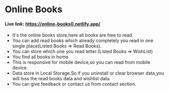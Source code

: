 # Online Books

#### Live link: https://online-books0.netlify.app/

* It's the online books store,here all books are free to read.
* You can add read books which already completely you read in one single place(Listed Books => Read Books).
* You can store which one you read letter.(Listed Books => WishList)
* You find all books in home.
* This is responsive for mobile device,so you can read from mobile device.
* Data store in Local Storage.So if you uninstall or clear browser data,you will loss the read books data and wishlist data.
* You can give feedback or contact us from contact section. 